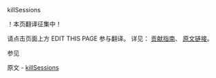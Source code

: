  killSessions

 ！本页翻译征集中！

请点击页面上方 EDIT THIS PAGE 参与翻译。
详见：
[贡献指南]( https://github.com/JinMuInfo/MongoDB-Manual-zh/blob/master/CONTRIBUTING.md )、
[原文链接](  https://docs.mongodb.com/manual/reference/command/killSessions/  )。

 参见

原文 - [killSessions]( https://docs.mongodb.com/manual/reference/command/killSessions/ )

